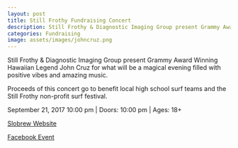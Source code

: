 ```yaml
---
layout: post
title: Still Frothy Fundraising Concert
description: Still Frothy & Diagnostic Imaging Group present Grammy Award Winning Hawaiian Legend John Cruz for what will be a magical evening filled with positive vibes and amazing music
categories: Fundraising
image: assets/images/johncruz.png
---
```


Still Frothy & Diagnostic Imaging Group present Grammy Award Winning Hawaiian Legend John Cruz for what will be a magical evening filled with positive vibes and amazing music.

Proceeds of this concert go to benefit local high school surf teams and the Still Frothy non-profit surf festival.

September 21, 2017
10:00 pm  | Doors: 10:00 pm  | Ages: 18+

[Slobrew Website](https://www.slobrew.com/events/7670355/still-frothy-fundraiser-concert-feat-john-cruz/)

[Facebook Event](https://www.facebook.com/StillFrothy/)


